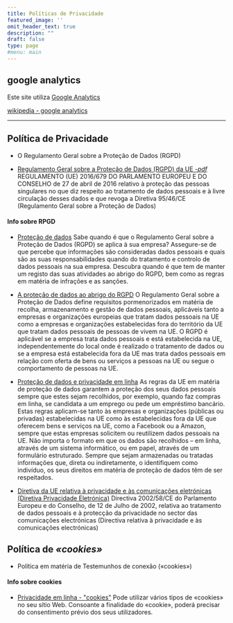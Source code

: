 ```yaml
---
title: Políticas de Privacidade
featured_image: ''
omit_header_text: true
description: ""
draft: false
type: page
#menu: main
---
```


## google analytics

Este site utiliza [Google Analytics](https://marketingplatform.google.com/about/analytics/)




[wikipedia - google analytics](https://pt.wikipedia.org/wiki/Google_Analytics)

-----
## Política de Privacidade

- O Regulamento Geral sobre a Proteção de Dados (RGPD)

* [Regulamento Geral sobre a Proteção de Dados (RGPD) da UE -*pdf*](https://eur-lex.europa.eu/legal-content/PT/TXT/PDF/?uri=CELEX:32016R0679)
REGULAMENTO (UE) 2016/679 DO PARLAMENTO EUROPEU E DO CONSELHO
de 27 de abril de 2016
relativo à proteção das pessoas singulares no que diz respeito ao tratamento de dados pessoais e à
livre circulação desses dados e que revoga a Diretiva 95/46/CE (Regulamento Geral sobre a
Proteção de Dados)

#### Info sobre RPGD

* [Proteção de dados](https://europa.eu/youreurope/business/dealing-with-customers/data-protection/index_pt.htm)
Sabe quando é que o Regulamento Geral sobre a Proteção de Dados (RGPD) se aplica à sua empresa? Assegure-se de que percebe que informações são consideradas dados pessoais e quais são as suas responsabilidades quando do tratamento e controlo de dados pessoais na sua empresa. Descubra quando é que tem de manter um registo das suas atividades ao abrigo do RGPD, bem como as regras em matéria de infrações e as sanções.

* [A proteção de dados ao abrigo do RGPD](https://europa.eu/youreurope/business/dealing-with-customers/data-protection/data-protection-gdpr/index_pt.htm)
O Regulamento Geral sobre a Proteção de Dados define requisitos pormenorizados em matéria de recolha, armazenamento e gestão de dados pessoais, aplicáveis tanto a empresas e organizações europeias que tratam dados pessoais na UE como a empresas e organizações estabelecidas fora do território da UE que tratam dados pessoais de pessoas de vivem na UE.
O RGPD é aplicável se a empresa trata dados pessoais e está estabelecida na UE, independentemente do local onde é realizado o tratamento de dados ou se a empresa está estabelecida fora da UE mas trata dados pessoais em relação com oferta de bens ou serviços a pessoas na UE ou segue o comportamento de pessoas na UE.


* [Proteção de dados e privacidade em linha](https://europa.eu/youreurope/citizens/consumers/internet-telecoms/data-protection-online-privacy/index_pt.htm)
As regras da UE em matéria de proteção de dados garantem a proteção dos seus dados pessoais sempre que estes sejam recolhidos, por exemplo, quando faz compras em linha, se candidata a um emprego ou pede um empréstimo bancário. Estas regras aplicam-se tanto às empresas e organizações (públicas ou privadas) estabelecidas na UE como às estabelecidas fora da UE que oferecem bens e serviços na UE, como a Facebook ou a Amazon, sempre que estas empresas solicitem ou reutilizem dados pessoais na UE.
Não importa o formato em que os dados são recolhidos – em linha, através de um sistema informático, ou em papel, através de um formulário estruturado. Sempre que sejam armazenadas ou tratadas informações que, direta ou indiretamente, o identifiquem como indivíduo, os seus direitos em matéria de proteção de dados têm de ser respeitados.

* [Diretiva da UE relativa à privacidade e às comunicações eletrónicas (Diretiva Privacidade Eletrónica)](https://eur-lex.europa.eu/legal-content/PT/TXT/?uri=CELEX:32002L0058)
Directiva 2002/58/CE do Parlamento Europeu e do Conselho, de 12 de Julho de 2002, relativa ao tratamento de dados pessoais e à protecção da privacidade no sector das comunicações electrónicas (Directiva relativa à privacidade e às comunicações electrónicas)


## Política de *«cookies»*

- Política em matéria de Testemunhos de conexão («cookies»)

#### Info sobre cookies

* [Privacidade em linha - "cookies"](https://europa.eu/youreurope/business/dealing-with-customers/data-protection/online-privacy/index_pt.htm)
Pode utilizar vários tipos de «cookies» no seu sítio Web. Consoante a finalidade do «cookie», poderá precisar do consentimento prévio dos seus utilizadores.
